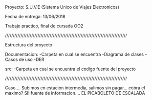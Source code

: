 Proyecto: S.U.V.E (Sistema Unico de Viajes Electronicos)

Fecha de entrega: 13/06/2018

Trabajo practico, final de cursada OO2

///////////////////////////////////////////////////////////////////////////////

Estructura del proyecto

Documentacion:
	-Carpeta en cual se encuentra
		-Diagrama de clases
		-Casos de uso
		-DER

src:
	-Carpeta en cual se encuentra el codigo fuente del proyecto

///////////////////////////////////////////////////////////////////////////////

Caso.... Subimos en estacion intermedia, salimos sin pagar... cobra el maximo?
SI! 
fuente de informacion.... EL PICABOLETO DE ESCALADA
